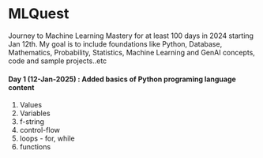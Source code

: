 # MLQuest
Journey to Machine Learning Mastery for at least 100 days in 2024 starting Jan 12th. My goal is to include foundations like Python, Database, Mathematics, Probability, Statistics, Machine Learning and GenAI concepts, code and sample projects..etc

#### Day 1 (12-Jan-2025) : Added basics of Python programing language content
  1. Values
  2. Variables
  3. f-string
  4. control-flow
  5. loops - for, while
  6. functions
